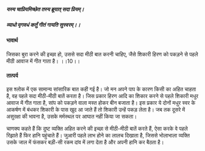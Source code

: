 ##### यस्य चाप्रियमिच्छेत तस्य ब्रूयात् सदा प्रियम्।
##### व्याधो मृगवधं कर्तुं गीतं गायति सुस्वरम्।। 

#### भावार्थ

जिसका बुरा करने की इच्छा हो, उससे सदा मीठी बात करनी चाहिए, जैसे शिकारी हिरण को पकड़ने से पहले मीठी आवाज में गीत गाता है। ।।10।।

#### तात्पर्य

इस श्लोक में एक सामान्य सांसारिक बात कही गई है। जो मन अपने पाप के कारण किसी का अहित चाहता है, वह पहले सदा मीठी-मीठी बातें करता है। जिस प्रकार हिरण आदि का शिकार करने से पहले शिकारी मधुर आवाज में गीत गाता है, सांप को पकड़ने वाला मस्त होकर बीन बजाता है। इस प्रकार ये दोनों मधुर स्वर के आकर्षण में बंधकर शिकारी के पास खुद आ जाते हैं तो शिकारी उन्हें पकड़ लेता है। जब तक दूसरे में असुरक्षा की भावना है, उसके मर्मस्थल पर आघात नहीं किया जा सकता।

चाणक्य कहते हैं कि दुष्ट व्यक्ति अहित करने की इच्छा से मीठी-मीठी बातें करते हैं, ऐसा करके वे पहले रिझाते हैं फिर हानि पहुंचाते हैं। जुआरी पहले लाभ होने का लालच दिखाता है, जिससे भोलाभाला व्यक्ति उसके जाल में फंसकर बड़ी-सी रकम दांव में लगा देता है और अपनी हानि कर बैठता है।